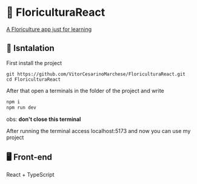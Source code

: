 # 💐 FloriculturaReact
[A Floriculture app just for learning](https://rosemarry-8b3cd.web.app/)

## 💽 Isntalation
First install the project
```
git https://github.com/VitorCesarinoMarchese/FloriculturaReact.git
cd FloriculturaReact
```
After that open a terminals in the folder of the project and write
```bash
npm i
npm run dev
```
obs: **don't close this terminal**

After running the terminal access localhost:5173 and now you can use my project
## 🖥️ Front-end
React + TypeScript
